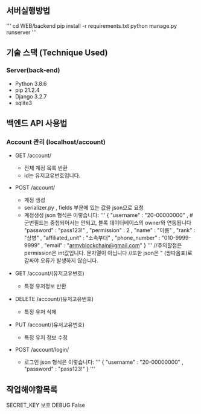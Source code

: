 ## 서버실행방법

'''
cd WEB/backend
pip install -r requirements.txt
python manage.py runserver
'''




## 기술 스택 (Technique Used) 

### Server(back-end)
 - Python   3.8.6 
 - pip      21.2.4
 - Django   3.2.7
 - sqlite3





## 백엔드 API 사용법

### Account 관리 (localhost/account)
 - GET /account/
    - 전체 계정 목록 반환
    - id는 유저고유번호입니다.
 
 - POST /account/
    - 계정 생성
    - serializer.py , fields 부분에 있는 값을 json으로 요청
    - 계정생성 json 형식은 이렇습니다:
        '''
        {
            "username" : "20-00000000" ,     #군번필드는 중첩되어서는 안되고, 블록 데이터베이스의 owner와 연동됩니다
            "password" : "pass123!" , 
            "permission" : 2 , 
            "name" : "이름" , 
            "rank" : "상병" , 
            "affiliated_unit" : "소속부대" , 
            "phone_number" : "010-9999-9999" , 
            "email" : "armyblockchain@gmail.com"
        }
        '''
        //주의할점은 permission은 int값입니다. 문자열이 아닙니다
        //또한 json은 " (쌍따옴표)로 감싸야 오류가 발생하지 않습니다.


- GET /account/(유저고유번호)
    - 특정 유저정보 반환
    
- DELETE /account/(유저고유번호)
    - 특정 유저 삭제

- PUT /account/(유저고유번호)
    - 특정 유저 정보 수정
 

- POST /account/login/
    - 로그인 json 형식은 이렇습니다:
        '''
        {
            "username" : "20-00000000" ,
            "password" : "pass123!"
        }
        '''







## 작업해야할목록

SECRET_KEY 보호
DEBUG False